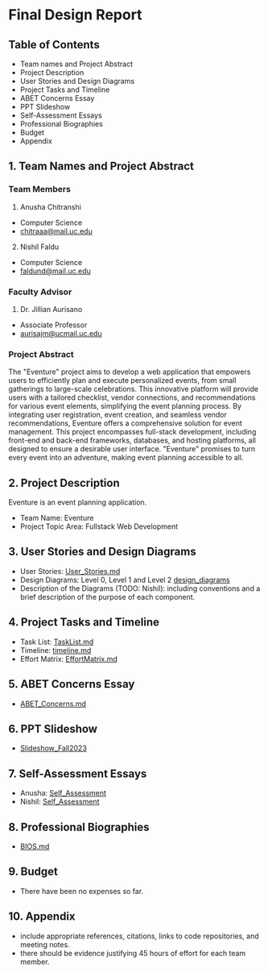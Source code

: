 # Final Design Report

## Table of Contents

-   Team names and Project Abstract
-   Project Description
-   User Stories and Design Diagrams
-   Project Tasks and Timeline
-   ABET Concerns Essay
-   PPT Slideshow
-   Self-Assessment Essays
-   Professional Biographies
-   Budget
-   Appendix

## 1. Team Names and Project Abstract

### Team Members

1. Anusha Chitranshi

-   Computer Science
-   chitraaa@mail.uc.edu

2. Nishil Faldu

-   Computer Science
-   faldund@mail.uc.edu

### Faculty Advisor

1. Dr. Jillian Aurisano

-   Associate Professor
-   aurisajm@ucmail.uc.edu

### Project Abstract

The "Eventure" project aims to develop a web application that empowers users to efficiently plan and execute personalized events, from small gatherings to large-scale celebrations. This innovative platform will provide users with a tailored checklist, vendor connections, and recommendations for various event elements, simplifying the event planning process. By integrating user registration, event creation, and seamless vendor recommendations, Eventure offers a comprehensive solution for event management. This project encompasses full-stack development, including front-end and back-end frameworks, databases, and hosting platforms, all designed to ensure a desirable user interface. "Eventure" promises to turn every event into an adventure, making event planning accessible to all.

## 2. Project Description

Eventure is an event planning application.

-   Team Name: Eventure
-   Project Topic Area: Fullstack Web Development

## 3. User Stories and Design Diagrams

-   User Stories: [User_Stories.md](https://bitbucket.org/eventureapp/eventure/src/develop/senior_design/User_Stories.md)
-   Design Diagrams: Level 0, Level 1 and Level 2 [design_diagrams](https://bitbucket.org/eventureapp/eventure/src/develop/senior_design/design_diagrams/)
-   Description of the Diagrams (TODO: Nishil): including conventions and a brief description of the purpose of each component.

## 4. Project Tasks and Timeline

-   Task List: [TaskList.md](https://bitbucket.org/eventureapp/eventure/src/develop/senior_design/TaskList.md)
-   Timeline: [timeline.md](https://bitbucket.org/eventureapp/eventure/src/8cd0665907a3/senior_design/timeline.md?at=develop)
-   Effort Matrix: [EffortMatrix.md](https://bitbucket.org/eventureapp/eventure/src/develop/senior_design/EffortMatrix.md)

## 5. ABET Concerns Essay

-   [ABET_Concerns.md](https://bitbucket.org/eventureapp/eventure/src/develop/senior_design/ABET_Concerns.md)

## 6. PPT Slideshow

-   [Slideshow_Fall2023](https://docs.google.com/presentation/d/1ieHQh_m14ma98bE--ONzPvmpm8qnWEzNSEhZ-Mcs-mQ/edit#slide=id.g54dda1946d_6_322)

## 7. Self-Assessment Essays

-   Anusha: [Self_Assessment](https://bitbucket.org/eventureapp/eventure/src/develop/senior_design/AnushaCapstoneAssessment.md)
-   Nishil: [Self_Assessment](https://bitbucket.org/eventureapp/eventure/src/develop/senior_design/NishilCapstoneAssessment.md)

## 8. Professional Biographies

-   [BIOS.md](https://bitbucket.org/eventureapp/eventure/src/develop/senior_design/BIOS.md)

## 9. Budget

-   There have been no expenses so far.

## 10. Appendix

-   include appropriate references, citations, links to code repositories, and meeting notes.
-   there should be evidence justifying 45 hours of effort for each team member.
